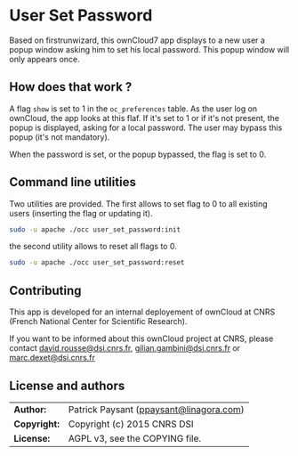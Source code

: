 # User Set Password

Based on firstrunwizard, this ownCloud7 app displays to a new user a popup window asking him to set his local password. This popup window will only appears once.

## How does that work ?

A flag `show` is set to 1 in the `oc_preferences` table. As the user log on ownCloud, the app looks at this flaf. If it's set to 1 or if it's not present, the popup is displayed, asking for a local password.
The user may bypass this popup (it's not mandatory).

When the password is set, or the popup bypassed, the flag is set to 0.

## Command line utilities

Two utilities are provided. The first allows to set flag to 0 to all existing users (inserting the flag or updating it).

```sh
sudo -u apache ./occ user_set_password:init
```

the second utility allows to reset all flags to 0.

```sh
sudo -u apache ./occ user_set_password:reset
```

## Contributing

This app is developed for an internal deployement of ownCloud at CNRS (French National Center for Scientific Research).

If you want to be informed about this ownCloud project at CNRS, please contact david.rousse@dsi.cnrs.fr, gilian.gambini@dsi.cnrs.fr or marc.dexet@dsi.cnrs.fr

## License and authors

|                      |                                          |
|:---------------------|:-----------------------------------------|
| **Author:**          | Patrick Paysant (<ppaysant@linagora.com>)
| **Copyright:**       | Copyright (c) 2015 CNRS DSI
| **License:**         | AGPL v3, see the COPYING file.
